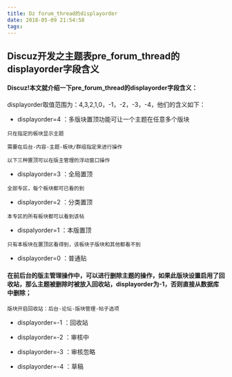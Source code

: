 ```yaml
---
title: Dz forum_thread的displayorder
date: 2018-05-09 21:54:58
tags:
---
```


## Discuz开发之主题表pre_forum_thread的displayorder字段含义

#### Discuz!本文就介绍一下pre_forum_thread的displayorder字段含义：

displayorder取值范围为：4,3,2,1,0，-1，-2，-3，-4，他们的含义如下：

- displayorder=4 ：多版块置顶功能可让一个主题在任意多个版块 
```
只在指定的板块显示主题

需要在后台-内容-主题-板块/群组指定来进行操作

以下三种置顶可以在版主管理的浮动窗口操作 
```
- displayorder=3 ：全局置顶 
```
全部专区，每个板块都可已看的到
```

- displayorder=2 ：分类置顶  
```
本专区的所有板块都可以看到该帖
```
- dispalyorder=1 ：本版置顶  
```
只有本板块在置顶区看得到，该板块子版块和其他都看不到
```
- displayorder=0 ：普通贴

#### 在前后台的版主管理操作中，可以进行删除主题的操作，如果此版块设置启用了回收站，那么主题被删除时被放入回收站，displayorder为-1，否则直接从数据库中删除；

```
版块开启回收站：后台-论坛-版块管理-帖子选项
```
- displayorder=-1 ：回收站

- displayorder=-2 ：审核中

- displayorder=-3 ：审核忽略

- displayorder=-4 ：草稿